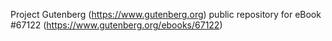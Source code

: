 Project Gutenberg (https://www.gutenberg.org) public repository for eBook #67122 (https://www.gutenberg.org/ebooks/67122)
